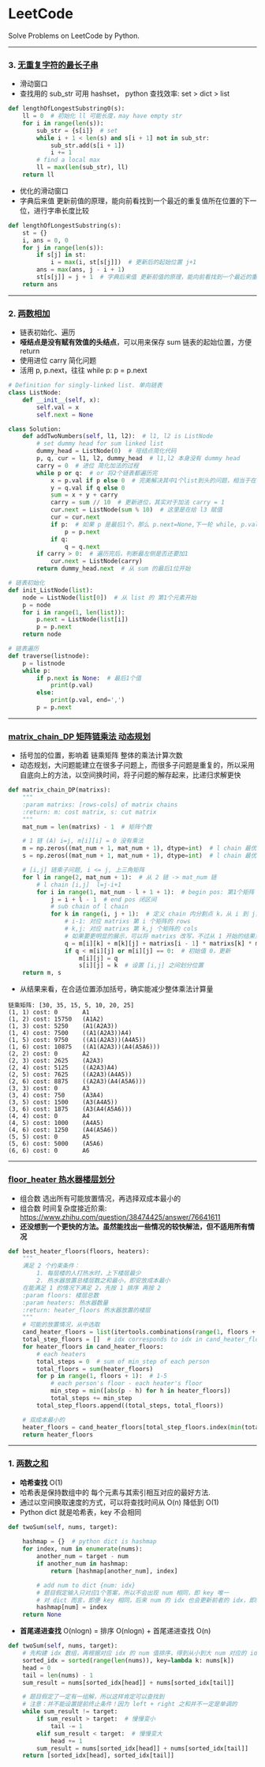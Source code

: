 # LeetCode

Solve Problems on LeetCode by Python.

--- 
### 3. [无重复字符的最长子串](https://leetcode-cn.com/problems/longest-substring-without-repeating-characters/solution/wu-zhong-fu-zi-fu-de-zui-chang-zi-chuan-by-leetcod/)
- 滑动窗口
- 查找用的 sub_str 可用 hashset， python 查找效率: set > dict > list
```py
def lengthOfLongestSubstring0(s):
    ll = 0  # 初始化 ll 可能长度，may have empty str
    for i in range(len(s)):
        sub_str = {s[i]}  # set
        while i + 1 < len(s) and s[i + 1] not in sub_str:
            sub_str.add(s[i + 1])
            i += 1
        # find a local max
        ll = max(len(sub_str), ll)
    return ll 
```
- 优化的滑动窗口
- 字典后来值 更新前值的原理，能向前看找到一个最近的重复值所在位置的下一位，进行字串长度比较
```py
def lengthOfLongestSubstring(s):
    st = {}
    i, ans = 0, 0
    for j in range(len(s)):
        if s[j] in st:
            i = max(i, st[s[j]])  # 更新后的起始位置 j+1
        ans = max(ans, j - i + 1)
        st[s[j]] = j + 1  # 字典后来值 更新前值的原理，能向前看找到一个最近的重复值所在位置的下一位
    return ans 
```

---
### 2. [两数相加](https://leetcode-cn.com/problems/add-two-numbers/)
- 链表初始化、遍历
- **哑结点是没有赋有效值的头结点**，可以用来保存 sum 链表的起始位置，方便 return
- 使用进位 carry 简化问题
- 活用 p, p.next，往往 while p: p = p.next

```py
# Definition for singly-linked list. 单向链表
class ListNode:
    def __init__(self, x):
        self.val = x
        self.next = None

class Solution:
    def addTwoNumbers(self, l1, l2):  # l1, l2 is ListNode
        # set dummy head for sum linked list
        dummy_head = ListNode(0)  # 哑结点简化代码
        p, q, cur = l1, l2, dummy_head  # l1,l2 本身没有 dummy head
        carry = 0  # 进位 简化加法的过程
        while p or q:  # or 将2个链表都遍历完
            x = p.val if p else 0  # 完美解决其中1个list到头的问题，相当于在 list 左边位置赋 0
            y = q.val if q else 0
            sum = x + y + carry
            carry = sum // 10  # 更新进位，其实对于加法 carry = 1
            cur.next = ListNode(sum % 10)  # 这里是在给 l3 赋值
            cur = cur.next
            if p:  # 如果 p 是最后1个，那么 p.next=None,下一轮 while, p.val=0
                p = p.next
            if q:
                q = q.next
        if carry > 0:  # 遍历完后，判断最左侧是否还要加1
            cur.next = ListNode(carry)
        return dummy_head.next  # 从 sum 的最后1位开始

# 链表初始化
def init_ListNode(list):
    node = ListNode(list[0])  # 从 list 的 第1个元素开始
    p = node
    for i in range(1, len(list)):
        p.next = ListNode(list[i])
        p = p.next
    return node

# 链表遍历
def traverse(listnode):
    p = listnode
    while p:
        if p.next is None:  # 最后1个值
            print(p.val)
        else:
            print(p.val, end=',')
        p = p.next
```

---
### [matrix_chain_DP 矩阵链乘法 动态规划](https://blog.csdn.net/luoshixian099/article/details/46344175)
- 括号加的位置，影响着 链乘矩阵 整体的乘法计算次数
- 动态规划，大问题能建立在很多子问题上，而很多子问题是重复的，所以采用自底向上的方法，以空间换时间，将子问题的解存起来，比递归求解更快

```py
def matrix_chain_DP(matrixs):
    """
    :param matrixs: [rows-cols] of matrix chains
    :return: m: cost matrix, s: cut matrix
    """
    mat_num = len(matrixs) - 1  # 矩阵个数

    # 1 链 (A) i=j, m[i][i] = 0 没有乘法
    m = np.zeros((mat_num + 1, mat_num + 1), dtype=int)  # l chain 最优计算代价 min
    s = np.zeros((mat_num + 1, mat_num + 1), dtype=int)  # l chain 最优分割位置，索引要是 int

    # [i,j] 链乘子问题, i <= j, 上三角矩阵
    for l in range(2, mat_num + 1):  # 从 2 链 -> mat_num 链
        # l chain [i,j]  l=j-i+1
        for i in range(1, mat_num - l + 1 + 1):  # begin pos: 第1个矩阵 -> 第 mat_num - l + 1 个矩阵
            j = i + l - 1  # end pos 闭区间
            # sub chain of l chain
            for k in range(i, j + 1):  # 定义 chain 内分割点 k，从 i 到 j，A 右侧 cols
                # i-1: 对应 matrixs 第 i 个矩阵的 rows
                # k,j: 对应 matrixs 第 k,j 个矩阵的 cols
                # 如果要更明显的展示，可以将 matrixs 改写，不过从 1 开始的结果意义更明显
                q = m[i][k] + m[k][j] + matrixs[i - 1] * matrixs[k] * matrixs[j]
                if q < m[i][j] or m[i][j] == 0:  # 初始值 0，更新
                    m[i][j] = q
                    s[i][j] = k  # 设置 [i,j] 之间划分位置
    return m, s 
```
- 从结果来看，在合适位置添加括号，确实能减少整体乘法计算量

```
链乘矩阵: [30, 35, 15, 5, 10, 20, 25]
(1, 1) cost: 0       A1
(1, 2) cost: 15750   (A1A2)
(1, 3) cost: 5250    (A1(A2A3))
(1, 4) cost: 7500    ((A1(A2A3))A4)
(1, 5) cost: 9750    ((A1(A2A3))(A4A5))
(1, 6) cost: 10875   ((A1(A2A3))(A4(A5A6)))
(2, 2) cost: 0       A2
(2, 3) cost: 2625    (A2A3)
(2, 4) cost: 5125    ((A2A3)A4)
(2, 5) cost: 7625    ((A2A3)(A4A5))
(2, 6) cost: 8875    ((A2A3)(A4(A5A6)))
(3, 3) cost: 0       A3
(3, 4) cost: 750     (A3A4)
(3, 5) cost: 1500    (A3(A4A5))
(3, 6) cost: 1875    (A3(A4(A5A6)))
(4, 4) cost: 0       A4
(4, 5) cost: 1000    (A4A5)
(4, 6) cost: 1250    (A4(A5A6))
(5, 5) cost: 0       A5
(5, 6) cost: 5000    (A5A6)
(6, 6) cost: 0       A6
```

---

### [floor_heater 热水器楼层划分](https://www.jianshu.com/p/65d86c1f8231)

- 组合数 选出所有可能放置情况，再选择双成本最小的
- 组合数 时间复杂度接近阶乘: https://www.zhihu.com/question/38474425/answer/76641611
- **还没想到一个更快的方法。虽然能找出一些情况的较快解法，但不适用所有情况**

```py
def best_heater_floors(floors, heaters):
    """
    满足 2 个约束条件：
        1. 每层楼的人打热水时，上下楼层最少
        2. 热水器放置总楼层数之和最小，即安放成本最小
    在能满足 1 的情况下满足 2，先按 1 排序 再按 2
    :param floors: 楼层总数
    :param heaters: 热水器数量
    :return: heater_floors 热水器放置的楼层
    """
    # 可能的放置情况，从中选取
    cand_heater_floors = list(itertools.combinations(range(1, floors + 1), heaters))
    total_step_floors = []  # idx corresponds to idx in cand_heater_floors
    for heater_floors in cand_heater_floors:
        # each heaters
        total_steps = 0  # sum of min_step of each person
        total_floors = sum(heater_floors)
        for p in range(1, floors + 1):  # 1-5
            # each person's floor - each heater's floor
            min_step = min([abs(p - h) for h in heater_floors])
            total_steps += min_step
        total_step_floors.append((total_steps, total_floors))

    # 双成本最小的
    heater_floors = cand_heater_floors[total_step_floors.index(min(total_step_floors))]
    return heater_floors 
```

---

### 1. [两数之和](https://leetcode-cn.com/problems/two-sum/)

- **哈希查找** O(1)
- 哈希表是保持数组中的 每个元素与其索引相互对应的最好方法.
- 通过以空间换取速度的方式，可以将查找时间从 O(n) 降低到 O(1)
- Python dict 就是哈希表，key 不会相同


```py
def twoSum(self, nums, target):
    
    hashmap = {}  # python dict is hashmap
    for index, num in enumerate(nums):
        another_num = target - num
        if another_num in hashmap:
            return [hashmap[another_num], index]

        # add num to dict {num: idx}
        # 题目假定输入只对应1个答案，所以不会出现 num 相同，即 key 唯一
        # 对 dict 而言，即便 key 相同，后来 num 的 idx 也会更新前者的 idx，即同一 num 的 idx 会变大
        hashmap[num] = index
    return None
```

- **首尾递进查找** O(nlogn) = 排序 O(nlogn) + 首尾递进查找 O(n)

```py
def twoSum(self, nums, target):
    # 先构建 idx 数组，再根据对应 idx 的 num 值排序，得到从小到大 num 对应的 idx 位置
    sorted_idx = sorted(range(len(nums)), key=lambda k: nums[k])
    head = 0
    tail = len(nums) - 1
    sum_result = nums[sorted_idx[head]] + nums[sorted_idx[tail]]

    # 题目假定了一定有一组解，所以这样肯定可以查找到
    # 注意：并不能设置提前终止条件！因为 left + right 之和并不一定是单调的
    while sum_result != target:
        if sum_result > target:  # 慢慢变小
            tail -= 1
        elif sum_result < target:  # 慢慢变大
            head += 1
        sum_result = nums[sorted_idx[head]] + nums[sorted_idx[tail]]
    return [sorted_idx[head], sorted_idx[tail]] 
```